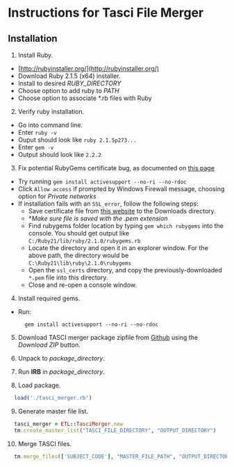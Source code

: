 # Instructions for Tasci File Merger

## Installation
1. Install Ruby.
  - [http://rubyinstaller.org/](http://rubyinstaller.org/)
  - Download Ruby 2.1.5 (x64) installer.
  - Install to desired *RUBY_DIRECTORY*
  - Choose option to add ruby to *PATH*
  - Choose option to associate *.rb files with Ruby

2. Verify ruby installation.
  - Go into command line.
  - Enter `ruby -v`
  - Ouput should look like `ruby 2.1.5p273...`
  - Enter `gem -v`
  - Output should look like `2.2.2`

3. Fix potential RubyGems certificate bug, as documented on [this page](https://gist.github.com/luislavena/f064211759ee0f806c88)
  - Try running `gem install activesupport --no-ri --no-rdoc`
  - Click `Allow access` if prompted by Windows Firewall message, choosing option for *Private networks*
  - If installation fails with an `SSL_error`, follow the following steps:
    - Save certificate file from [this website](https://raw.githubusercontent.com/rubygems/rubygems/master/lib/rubygems/ssl_certs/AddTrustExternalCARoot-2048.pem) to the Downloads directory.
    - **Make sure file is saved with the *.pem extension**
    - Find rubygems folder location by typing `gem which rubygems` into the console. You should get output like `C:/Ruby21/lib/ruby/2.1.0/rubygems.rb`
    - Locate the directory and open it in an explorer window. For the above path, the directory would be `C:\Ruby21\lib\ruby\2.1.0\rubygems`
    - Open the `ssl_certs` directory, and copy the previously-downloaded `*.pem` file into this directory.
    - Close and re-open a console window.

4. Install required gems.
  - Run:

    ```
      gem install activesupport --no-ri --no-rdoc
    ```
5. Download TASCI merger package zipfile from [Github](https://github.com/pmanko/tasci_merger) using the *Download ZIP* button.

6. Unpack to *package_directory*.

7. Run **IRB** in *package_directory*.

8. Load package.
        
  ```ruby
    load('./tasci_merger.rb')
  ```
9. Generate master file list.

  ```ruby
    tasci_merger = ETL::TasciMerger.new
    tm.create_master_list("TASCI_FILE_DIRECTORY", "OUTPUT_DIRECTORY")
  ```
10. Merge TASCI files.

  ```ruby
    tm.merge_files(['SUBJECT_CODE'], "MASTER_FILE_PATH", "OUTPUT_DIRECTORY", "TASCI_FILE_DIRECTORY")
  ```
    
             


